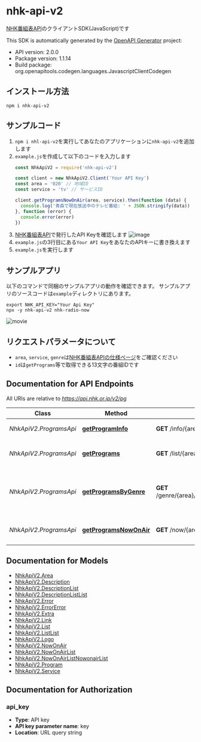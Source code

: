 # nhk-api-v2

[NHK番組表API](https://api-portal.nhk.or.jp/)のクライアントSDK(JavaScript)です

This SDK is automatically generated by the [OpenAPI Generator](https://openapi-generator.tech) project:

- API version: 2.0.0
- Package version: 1.1.14
- Build package: org.openapitools.codegen.languages.JavascriptClientCodegen


## インストール方法

```shell
npm i nhk-api-v2
```


## サンプルコード

1. `npm i nhl-api-v2`を実行してあなたのアプリケーションに`nhk-api-v2`を追加します
2. `example.js`を作成して以下のコードを入力します
    ```javascript
    const NhkApiV2 = require('nhk-api-v2')

    const client = new NhkApiV2.Client('Your API Key')
    const area = '020' // 地域ID
    const service = 'tv' // サービスID

    client.getProgramsNowOnAir(area, service).then(function (data) {
      console.log('青森で現在放送中のテレビ番組: ' + JSON.stringify(data))
    }, function (error) {
      console.error(error)
    })
    ```
3. [NHK番組表API](https://api-portal.nhk.or.jp/)で発行したAPI Keyを確認します
    ![image](https://user-images.githubusercontent.com/33394676/175258077-22333691-9b1b-43c3-95e5-b61c83d5bf22.png)
4. `example.js`の3行目にある`Your API Key`をあなたのAPIキーに書き換えます
5. `example.js`を実行します


## サンプルアプリ

以下のコマンドで同梱のサンプルアプリの動作を確認できます。
サンプルアプリのソースコードは`example`ディレクトリにあります。

```shell
export NHK_API_KEY="Your Api Key"
npx -y nhk-api-v2 nhk-radio-now
```

![movie](https://user-images.githubusercontent.com/33394676/178099357-f43818e5-0704-4817-9780-63fc4df9870e.gif)


## リクエストパラメータについて

- `area`, `service`, `genre`は[NHK番組表APIの仕様ページ](https://api-portal.nhk.or.jp/doc-request)をご確認ください
- `id`は`getPrograms`等で取得できる13文字の番組IDです


## Documentation for API Endpoints

All URIs are relative to *https://api.nhk.or.jp/v2/pg*

Class | Method | HTTP request | Description
------------ | ------------- | ------------- | -------------
*NhkApiV2.ProgramsApi* | [**getProgramInfo**](docs/ProgramsApi.md#getProgramInfo) | **GET** /info/{area}/{service}/{id}.json | 番組情報を取得します
*NhkApiV2.ProgramsApi* | [**getPrograms**](docs/ProgramsApi.md#getPrograms) | **GET** /list/{area}/{service}/{date}.json | 番組リストを取得します
*NhkApiV2.ProgramsApi* | [**getProgramsByGenre**](docs/ProgramsApi.md#getProgramsByGenre) | **GET** /genre/{area}/{service}/{genre}/{date}.json | 指定されたジャンルの番組リストを取得します
*NhkApiV2.ProgramsApi* | [**getProgramsNowOnAir**](docs/ProgramsApi.md#getProgramsNowOnAir) | **GET** /now/{area}/{service}.json | 放送中の番組リストを取得します


## Documentation for Models

 - [NhkApiV2.Area](docs/Area.md)
 - [NhkApiV2.Description](docs/Description.md)
 - [NhkApiV2.DescriptionList](docs/DescriptionList.md)
 - [NhkApiV2.DescriptionListList](docs/DescriptionListList.md)
 - [NhkApiV2.Error](docs/Error.md)
 - [NhkApiV2.ErrorError](docs/ErrorError.md)
 - [NhkApiV2.Extra](docs/Extra.md)
 - [NhkApiV2.Link](docs/Link.md)
 - [NhkApiV2.List](docs/List.md)
 - [NhkApiV2.ListList](docs/ListList.md)
 - [NhkApiV2.Logo](docs/Logo.md)
 - [NhkApiV2.NowOnAir](docs/NowOnAir.md)
 - [NhkApiV2.NowOnAirList](docs/NowOnAirList.md)
 - [NhkApiV2.NowOnAirListNowonairList](docs/NowOnAirListNowonairList.md)
 - [NhkApiV2.Program](docs/Program.md)
 - [NhkApiV2.Service](docs/Service.md)


## Documentation for Authorization

### api_key

- **Type**: API key
- **API key parameter name**: key
- **Location**: URL query string
